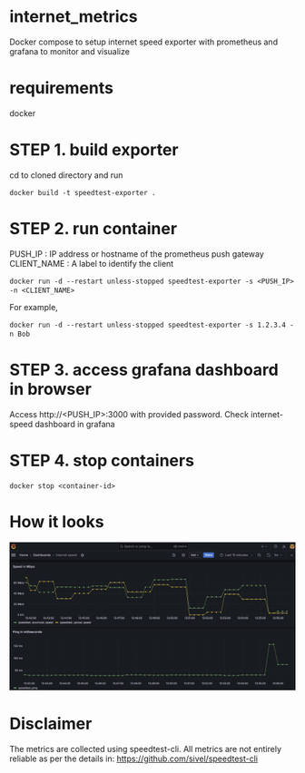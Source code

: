 # internet_metrics
Docker compose to setup internet speed exporter with prometheus and grafana to monitor and visualize

# requirements
docker

# STEP 1. build exporter
cd to cloned directory and run
```
docker build -t speedtest-exporter .
```
# STEP 2. run container
PUSH_IP : IP address or hostname of the prometheus push gateway
CLIENT_NAME : A label to identify the client
```
docker run -d --restart unless-stopped speedtest-exporter -s <PUSH_IP> -n <CLIENT_NAME>
```

For example,
```
docker run -d --restart unless-stopped speedtest-exporter -s 1.2.3.4 -n Bob
```
# STEP 3. access grafana dashboard in browser
Access http://<PUSH_IP>:3000 with provided password.
Check internet-speed dashboard in grafana  

# STEP 4. stop containers
```
docker stop <container-id>
```

# How it looks

![internet speed dashboard](files/internet_metrics_screenshot.jpg)

# Disclaimer
The metrics are collected using speedtest-cli. All metrics are not entirely reliable as per the details in:
https://github.com/sivel/speedtest-cli
